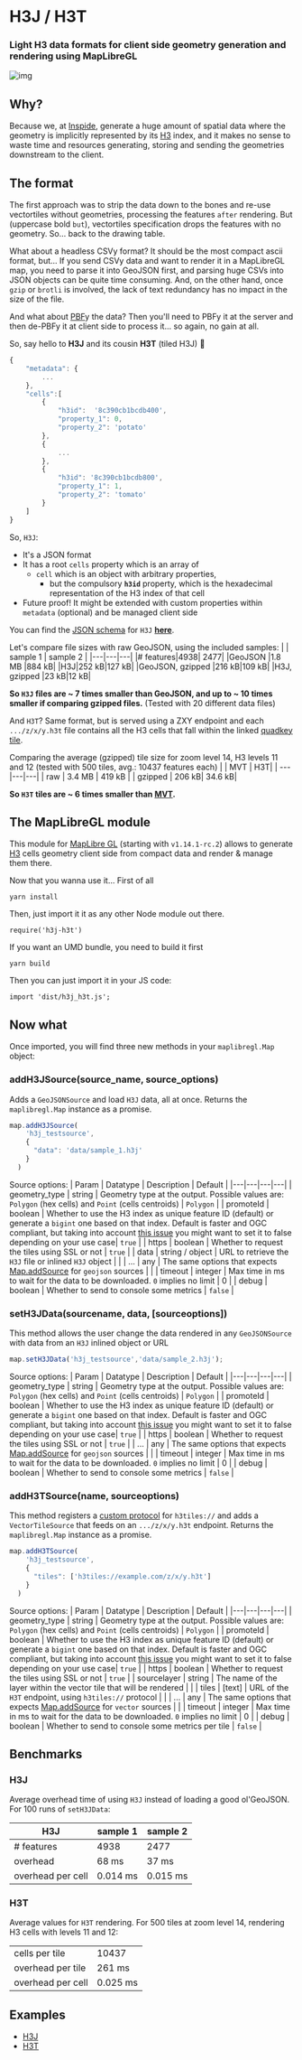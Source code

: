 # H3J / H3T
### Light H3 data formats for client side geometry generation and rendering using MapLibreGL

![img](sample.png)
## Why?

Because we, at [Inspide](https://www.inspide.com), generate a huge amount of spatial data where the geometry is implicitly represented by its [H3](https://h3geo.org/) index, and it makes no sense to waste time and resources generating, storing and sending the geometries downstream to the client.

## The format

The first approach was to strip the data down to the bones and re-use vectortiles without geometries, processing the features `after` rendering. But (uppercase bold `but`), vectortiles specification drops the features with no geometry. So... back to the drawing table.

What about a headless CSVy format? It should be the most compact ascii format, but... If you send CSVy data and want to render it in a MapLibreGL map, you need to parse it into GeoJSON first, and parsing huge CSVs into JSON objects can be quite time consuming. And, on the other hand, once `gzip` or `brotli` is involved, the lack of text redundancy has no impact in the size of the file.

And what about [PBF](https://developers.google.com/protocol-buffers)y the data? Then you'll need to PBFy it at the server and then de-PBFy it at client side to process it... so again, no gain at all.

So, say hello to **H3J** and its cousin **H3T** (tiled H3J) :wave:

```javascript
{
    "metadata": {
        ...
    },
    "cells":[
        {
            "h3id":  '8c390cb1bcdb400',
            "property_1": 0,
            "property_2": 'potato'
        },
        {
            ...
        },
        {
            "h3id": '8c390cb1bcdb800',
            "property_1": 1,
            "property_2": 'tomato'
        }
    ]
}
```

So, `H3J`:

* It's a JSON format
* It has a root `cells` property which is an array of
   * `cell` which is an object with arbitrary properties, 
     * but the compulsory **`h3id`** property, which is the hexadecimal representation of the H3 index of that cell
* Future proof! It might be extended with custom properties within `metadata` (optional) and be managed client side 

You can find the [JSON schema](https://json-schema.org/) for `H3J` [**here**](h3j.schema.json).

Let's compare file sizes with raw GeoJSON, using the included samples:
|  | sample 1 | sample 2 |
|---|---|---|
|# features|4938| 2477|
|GeoJSON |1.8 MB |884 kB|
|H3J|252 kB|127 kB|
|GeoJSON, gzipped |216 kB|109 kB|
|H3J, gzipped |23 kB|12 kB|

**So `H3J` files are ~ 7 times smaller than GeoJSON, and up to ~ 10 times smaller if comparing gzipped files.** (Tested with 20 different data files)

And `H3T`? Same format, but is served using a ZXY endpoint and each `.../z/x/y.h3t` file contains all the H3 cells that fall within the linked [quadkey tile](https://docs.microsoft.com/en-us/bingmaps/articles/bing-maps-tile-system).

Comparing the average (gzipped) tile size for zoom level 14, H3 levels 11 and 12 (tested with 500 tiles, avg.: 10437 features each)
| | MVT |  H3T|
| --- |---|---|
| raw | 3.4 MB | 419 kB |
| gzipped | 206 kB| 34.6 kB|

**So `H3T` tiles are ~ 6 times smaller than [MVT](https://github.com/mapbox/vector-tile-spec).**

<!-- One of the side effects of `H3T` format is that **you can add object and array properties to your features!!** To do so using MVT you need to serialize the object server-side to add the info as a text property of the feature (as per MVT specs), and then deserialize it at the client in order to use the info within that property.  -->
## The MapLibreGL module

This module for [MapLibre GL](https://github.com/MapLibre/maplibre-gl-js) (starting with `v1.14.1-rc.2`) allows to generate [H3](https://h3geo.org/) cells geometry client side from compact data and render & manage them there.

Now that you wanna use it... First of all

`yarn install`

Then, just import it it as any other Node module out there.

`require('h3j-h3t')`

If you want an UMD bundle, you need to build it first

`yarn build`

Then you can just import it in your JS code:

`import 'dist/h3j_h3t.js';`

## Now what

Once imported, you will find three new methods in your `maplibregl.Map` object: 

### addH3JSource(source_name, source_options)

Adds a `GeoJSONSource` and load `H3J` data, all at once. Returns the `maplibregl.Map`  instance as a promise.
```javascript
map.addH3JSource(
    'h3j_testsource',
    {
      "data": 'data/sample_1.h3j'
    }
  )
```
Source options:
| Param | Datatype |  Description | Default |
|---|---|---|---|
| geometry_type | string | Geometry type at the output. Possible values are: `Polygon` (hex cells) and `Point` (cells centroids) | `Polygon` |
| promoteId | boolean | Whether to use the H3 index as unique feature ID (default) or generate a `bigint` one based on that index. Default is faster and OGC compliant, but taking into account [this issue](https://github.com/mapbox/mapbox-gl-js/issues/10257) you might want to set it to false depending on your use case| `true` |
| https | boolean | Whether to request the tiles using SSL or not | `true` |
| data | string / object | URL to retrieve the `H3J` file or inlined `H3J` object |  |
| ... | any | The same options that expects [Map.addSource](https://maplibre.org/maplibre-gl-js-docs/api/sources/#geojsonsource) for `geojson` sources |  |
| timeout | integer | Max time in ms to wait for the data to be downloaded. `0` implies no limit | 0 |
| debug | boolean | Whether to send to console some metrics | `false` |

### setH3JData(sourcename, data, [sourceoptions])

This method allows the user change the data rendered in any `GeoJSONSource` with data from an `H3J` inlined object or URL

```javascript
map.setH3JData('h3j_testsource','data/sample_2.h3j');
```
Source options:
| Param | Datatype |  Description | Default |
|---|---|---|---|
| geometry_type | string | Geometry type at the output. Possible values are: `Polygon` (hex cells) and `Point` (cells centroids) | `Polygon` |
| promoteId | boolean | Whether to use the H3 index as unique feature ID (default) or generate a `bigint` one based on that index. Default is faster and OGC compliant, but taking into account [this issue](https://github.com/mapbox/mapbox-gl-js/issues/10257) you might want to set it to false depending on your use case| `true` |
| https | boolean | Whether to request the tiles using SSL or not | `true` |
| ... | any | The same options that expects [Map.addSource](https://maplibre.org/maplibre-gl-js-docs/api/sources/#geojsonsource) for `geojson` sources |  |
| timeout | integer | Max time in ms to wait for the data to be downloaded. `0` implies no limit | 0 |
| debug | boolean | Whether to send to console some metrics | `false` |


### addH3TSource(name, sourceoptions)

This method registers a [custom protocol](https://github.com/maplibre/maplibre-gl-js/pull/30) for `h3tiles://`  and adds a `VectorTileSource` that feeds on an `.../z/x/y.h3t` endpoint. Returns the `maplibregl.Map`  instance as a promise.

```javascript
map.addH3TSource(
    'h3j_testsource',
    {
      "tiles": ['h3tiles://example.com/z/x/y.h3t']
    }
  )
```

Source options:
| Param | Datatype |  Description | Default |
|---|---|---|---|
| geometry_type | string | Geometry type at the output. Possible values are: `Polygon` (hex cells) and `Point` (cells centroids) | `Polygon` |
| promoteId | boolean | Whether to use the H3 index as unique feature ID (default) or generate a `bigint` one based on that index. Default is faster and OGC compliant, but taking into account [this issue](https://github.com/mapbox/mapbox-gl-js/issues/10257) you might want to set it to false depending on your use case| `true` |
| https | boolean | Whether to request the tiles using SSL or not | `true` |
| sourcelayer | string | The name of the layer within the vector tile that will be rendered |  |
| tiles | [text] | URL of the `H3T` endpoint, using `h3tiles://` protocol | |
| ... | any | The same options that expects [Map.addSource](https://maplibre.org/maplibre-gl-js-docs/api/map/#map#addsource) for `vector` sources |  |
| timeout | integer | Max time in ms to wait for the data to be downloaded. `0` implies no limit | 0 |
| debug | boolean | Whether to send to console some metrics per tile | `false` |

## Benchmarks

### H3J
Average overhead time of using `H3J` instead of loading a good ol'GeoJSON. For 100 runs of `setH3JData`:

| H3J | sample 1 | sample 2 |
|---|---|---|
|# features|4938| 2477|
|overhead |68 ms|37 ms|
|overhead per cell|0.014 ms|0.015 ms|

### H3T
Average values for `H3T` rendering. For 500 tiles at zoom level 14, rendering H3 cells with levels 11 and 12:

|   |   | 
|---|---|
|cells per tile|10437|
|overhead per tile| 261 ms |
|overhead per cell| 0.025 ms |

## Examples
* [H3J](https://inspide.github.io/h3j-h3t/examples/h3j/index.html)
* [H3T](https://inspide.github.io/h3j-h3t/examples/h3t/index.html)
